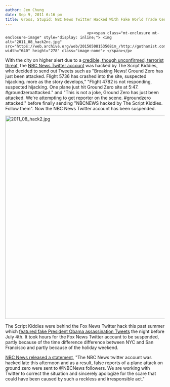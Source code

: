 ```yaml
---
author: Jen Chung
date: Sep 9, 2011 6:16 pm
title: Gross, Stupid: NBC News Twitter Hacked With Fake World Trade Center Attack Tweets
---
```


	
										<p><span class="mt-enclosure mt-enclosure-image" style="display: inline;"> <img alt="2011_08_hack2nc.jpg" src="https://web.archive.org/web/20150508153508im_/http://gothamist.com/attachments/jen/2011_08_hack2nc.jpg" width="640" height="278" class="image-none"> </span></p>

<p>With the city on higher alert due to a <a href="https://web.archive.org/web/20150508153508/http://gothamist.com/2011/09/08/reports_specific_credible_but_uncon.php">credible, though unconfirmed, terrorist threat</a>, the <a href="https://web.archive.org/web/20150508153508/http://twitter.com/nbcnews">NBC News Twitter account</a> was hacked by The Script Kiddies, who decided to send out Tweets such as &quot;Breaking News! Ground Zero has just been attacked.  Flight 5736 has crashed into the site, suspected hijacking. more as the story develops,&quot; &quot;Flight 4782 is not responding, suspected hijacking. One plane just hit Ground Zero site at 5:47. #groundzeroattacked.&quot; and &quot;This is not a joke, Ground Zero has just been attacked. We&apos;re attempting to get reporter on the scene. #groundzero attacked.&quot; before finally sending &quot;NBCNEWS hacked by The Script Kiddies. Follow them&quot;.  Now the NBC News Twitter account has been suspended.</p>

<p><span class="mt-enclosure mt-enclosure-image" style="display: inline;"> <img alt="2011_08_hack2.jpg" src="https://web.archive.org/web/20150508153508im_/http://gothamist.com/attachments/jen/2011_08_hack2.jpg" width="640" height="643" class="image-none"> </span></p>

<p>The Script Kiddies were behind the Fox News Twitter hack this past summer which <a href="https://web.archive.org/web/20150508153508/http://gothamist.com/2011/07/04/fox_news_twitter_account_hacked_wit.php">featured fake President Obama assassination Tweets</a> the night before July 4th. It took hours for the Fox News Twitter account to be suspended, partly because of the time difference difference between NYC and San Francisco and partly because of the holiday weekend.</p>

<p><a href="https://web.archive.org/web/20150508153508/http://www.huffingtonpost.com/2011/09/09/nbc-news-twitter-hacked-t_n_956308.html?ref=tw">NBC News released a statement</a>, &quot;The NBC News twitter account was hacked late this afternoon and as a result, false reports of a plane attack on ground zero were sent to @NBCNews followers. We are working with Twitter to correct the situation and sincerely apologize for the scare that could have been caused by such a reckless and irresponsible act.&quot;</p>					
										
									
				
